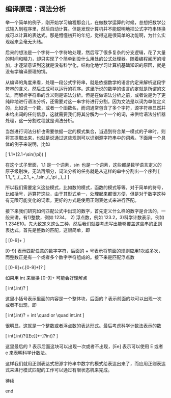 ## 编译原理：词法分析

举一个简单的例子，刚开始学习编程那会儿，在做数学运算的时候，总想把数学公式输入到程序里，然后自动计算。但是发现计算机并不能聪明地把公式字符串转换成可以计算的表达式。那是懵懂初开的年纪，觉得这是很简单的功能啊，为什么实现起来会毫无头绪。

后来的想法是一个字符一个字符地处理，然后写了很多复杂的分支逻辑，花了大量的时间和精力，却只实现了个简单到没什么用处的公式处理器。随着编程阅历的增加，才逐渐意识到这就是没有科学化，结构化地学习计算机基础知识的原因，就是没有学编译原理的锅。

从编译的角度来看，处理一段公式字符串，就是依据数学的语言约定来解析这段字符串的含义，然后生成可以运行的程序。这里所说的数学的语言约定就是所谓的文法，而解析字符串的含义则是语法分析。但是在做语法分析之前，或者说是为了更纯粹地进行语法分析，还需要对这一串字符进行分割。因为文法是以词为单位定义的，比如说一个数，或者一个函数名，而词通常包含了多个字符，源字符串显然并未给出词的任何信息，这就需要我们将其分解为一个一个的词，来供给语法分析器处理，这一分割过程就是词法分析。

当然进行词法分析也需要依据一定的模式集合，当遇到符合某一模式的子串时，则将其提取出来，也就是说通过这些规则可以识别源字符串中的词素。下面用一个具体的例子来说明，比如

\[
1.1*(2.1+\sin(\pi))
\]

在这个式子里面，1.1 是一个词素，$\sin$ 也是一个词素，这些都是数学语言定义的原子级别块，无法再细分，词法分析的任务就是从这样的串中分割出一个序列
\[
1.1,\,*\,,\,(\,,\,2.1\,,+\,,\sin,\,(\,,\pi ,\,),\,)
\]

所以我们需要定义这些模式，比如数的模式，函数的模式等等。对于简单的符号，比如括号，运算符这些，由于其形式单一，处理起来都很方便，但是对于数字这种有无限可能变化的词素，更好的方式是使用正则表达式来进行匹配。

接下来我们研究如何匹配公式中出现的数字，首先定义什么样的数字是合法的，一般来讲，有1)整数，例如 1234， 2) 浮点数，例如 123.2，3)科学计数表示，例如 1.234E10。先大致定义这么三种，然后我们就要考虑写出能够覆盖这些串的正则表达式。首先是整数的匹配，这很简单，即

\[
[0-9]+
\]

[0-9] 表示匹配任意的数字字符，后面的 + 号表示将前面的规则应用1次或多次，而整数正是有一个或者多个数字字符组成的。接下来是匹配浮点数

\[
[0-9]+(.[0-9]+)?
\]

如果用 int 来替换 [0-9]+ 可能会好理解点

\[
int(.int)?
\]

这里小括号表示里面的内容是一个整体块，后面的 ? 表示前面的块可以出现一次或者不出现，即

\[
int(.int)? = int \quad or  \quad int.int
\]

很明显，这就是一个整数或者浮点数的表达形式。最后考虑科学计数法表示的数

\[
int(.int)?([Ee][+-]?int)?
\]

这里最后的 ? 表示后面这块可以出现一次或者不出现，[Ee] 表示可以使用 E 或者 e 来表明科学计数法。

这样我们就用正则表达式把源字符串中数字的模式给表达出来了，而应用正则表达式来进行模式匹配的工作可以通过有限状态机来完成。

待续












end
